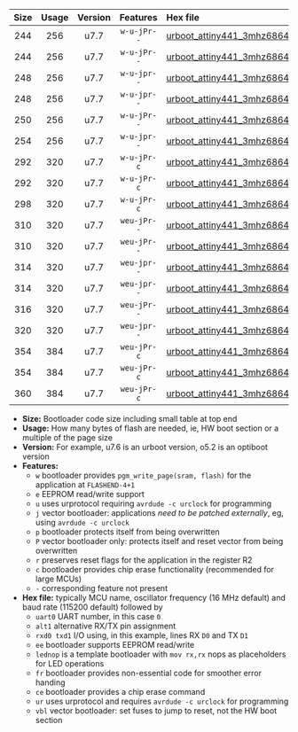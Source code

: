 |Size|Usage|Version|Features|Hex file|
|:-:|:-:|:-:|:-:|:--|
|244|256|u7.7|`w-u-jPr--`|[urboot_attiny441_3mhz6864_460800bps_uart0_rxa2_txa1_lednop_ur_vbl.hex](https://raw.githubusercontent.com/stefanrueger/urboot.hex/main/mcus/attiny441/fcpu_3mhz6864/460800_bps/urboot_attiny441_3mhz6864_460800bps_uart0_rxa2_txa1_lednop_ur_vbl.hex)|
|244|256|u7.7|`w-u-jPr--`|[urboot_attiny441_3mhz6864_460800bps_uart1_rxa4_txa5_lednop_ur_vbl.hex](https://raw.githubusercontent.com/stefanrueger/urboot.hex/main/mcus/attiny441/fcpu_3mhz6864/460800_bps/urboot_attiny441_3mhz6864_460800bps_uart1_rxa4_txa5_lednop_ur_vbl.hex)|
|248|256|u7.7|`w-u-jpr--`|[urboot_attiny441_3mhz6864_460800bps_uart0_rxa2_txa1_lednop_fr_ur_vbl.hex](https://raw.githubusercontent.com/stefanrueger/urboot.hex/main/mcus/attiny441/fcpu_3mhz6864/460800_bps/urboot_attiny441_3mhz6864_460800bps_uart0_rxa2_txa1_lednop_fr_ur_vbl.hex)|
|248|256|u7.7|`w-u-jpr--`|[urboot_attiny441_3mhz6864_460800bps_uart1_rxa4_txa5_lednop_fr_ur_vbl.hex](https://raw.githubusercontent.com/stefanrueger/urboot.hex/main/mcus/attiny441/fcpu_3mhz6864/460800_bps/urboot_attiny441_3mhz6864_460800bps_uart1_rxa4_txa5_lednop_fr_ur_vbl.hex)|
|250|256|u7.7|`w-u-jPr--`|[urboot_attiny441_3mhz6864_460800bps_uart0_alt1_rxb2_txa7_lednop_ur_vbl.hex](https://raw.githubusercontent.com/stefanrueger/urboot.hex/main/mcus/attiny441/fcpu_3mhz6864/460800_bps/urboot_attiny441_3mhz6864_460800bps_uart0_alt1_rxb2_txa7_lednop_ur_vbl.hex)|
|254|256|u7.7|`w-u-jpr--`|[urboot_attiny441_3mhz6864_460800bps_uart0_alt1_rxb2_txa7_lednop_fr_ur_vbl.hex](https://raw.githubusercontent.com/stefanrueger/urboot.hex/main/mcus/attiny441/fcpu_3mhz6864/460800_bps/urboot_attiny441_3mhz6864_460800bps_uart0_alt1_rxb2_txa7_lednop_fr_ur_vbl.hex)|
|292|320|u7.7|`w-u-jPr-c`|[urboot_attiny441_3mhz6864_460800bps_uart0_rxa2_txa1_lednop_fr_ce_ur_vbl.hex](https://raw.githubusercontent.com/stefanrueger/urboot.hex/main/mcus/attiny441/fcpu_3mhz6864/460800_bps/urboot_attiny441_3mhz6864_460800bps_uart0_rxa2_txa1_lednop_fr_ce_ur_vbl.hex)|
|292|320|u7.7|`w-u-jPr-c`|[urboot_attiny441_3mhz6864_460800bps_uart1_rxa4_txa5_lednop_fr_ce_ur_vbl.hex](https://raw.githubusercontent.com/stefanrueger/urboot.hex/main/mcus/attiny441/fcpu_3mhz6864/460800_bps/urboot_attiny441_3mhz6864_460800bps_uart1_rxa4_txa5_lednop_fr_ce_ur_vbl.hex)|
|298|320|u7.7|`w-u-jPr-c`|[urboot_attiny441_3mhz6864_460800bps_uart0_alt1_rxb2_txa7_lednop_fr_ce_ur_vbl.hex](https://raw.githubusercontent.com/stefanrueger/urboot.hex/main/mcus/attiny441/fcpu_3mhz6864/460800_bps/urboot_attiny441_3mhz6864_460800bps_uart0_alt1_rxb2_txa7_lednop_fr_ce_ur_vbl.hex)|
|310|320|u7.7|`weu-jPr--`|[urboot_attiny441_3mhz6864_460800bps_uart0_rxa2_txa1_ee_lednop_ur_vbl.hex](https://raw.githubusercontent.com/stefanrueger/urboot.hex/main/mcus/attiny441/fcpu_3mhz6864/460800_bps/urboot_attiny441_3mhz6864_460800bps_uart0_rxa2_txa1_ee_lednop_ur_vbl.hex)|
|310|320|u7.7|`weu-jPr--`|[urboot_attiny441_3mhz6864_460800bps_uart1_rxa4_txa5_ee_lednop_ur_vbl.hex](https://raw.githubusercontent.com/stefanrueger/urboot.hex/main/mcus/attiny441/fcpu_3mhz6864/460800_bps/urboot_attiny441_3mhz6864_460800bps_uart1_rxa4_txa5_ee_lednop_ur_vbl.hex)|
|314|320|u7.7|`weu-jpr--`|[urboot_attiny441_3mhz6864_460800bps_uart0_rxa2_txa1_ee_lednop_fr_ur_vbl.hex](https://raw.githubusercontent.com/stefanrueger/urboot.hex/main/mcus/attiny441/fcpu_3mhz6864/460800_bps/urboot_attiny441_3mhz6864_460800bps_uart0_rxa2_txa1_ee_lednop_fr_ur_vbl.hex)|
|314|320|u7.7|`weu-jpr--`|[urboot_attiny441_3mhz6864_460800bps_uart1_rxa4_txa5_ee_lednop_fr_ur_vbl.hex](https://raw.githubusercontent.com/stefanrueger/urboot.hex/main/mcus/attiny441/fcpu_3mhz6864/460800_bps/urboot_attiny441_3mhz6864_460800bps_uart1_rxa4_txa5_ee_lednop_fr_ur_vbl.hex)|
|316|320|u7.7|`weu-jPr--`|[urboot_attiny441_3mhz6864_460800bps_uart0_alt1_rxb2_txa7_ee_lednop_ur_vbl.hex](https://raw.githubusercontent.com/stefanrueger/urboot.hex/main/mcus/attiny441/fcpu_3mhz6864/460800_bps/urboot_attiny441_3mhz6864_460800bps_uart0_alt1_rxb2_txa7_ee_lednop_ur_vbl.hex)|
|320|320|u7.7|`weu-jpr--`|[urboot_attiny441_3mhz6864_460800bps_uart0_alt1_rxb2_txa7_ee_lednop_fr_ur_vbl.hex](https://raw.githubusercontent.com/stefanrueger/urboot.hex/main/mcus/attiny441/fcpu_3mhz6864/460800_bps/urboot_attiny441_3mhz6864_460800bps_uart0_alt1_rxb2_txa7_ee_lednop_fr_ur_vbl.hex)|
|354|384|u7.7|`weu-jPr-c`|[urboot_attiny441_3mhz6864_460800bps_uart0_rxa2_txa1_ee_lednop_fr_ce_ur_vbl.hex](https://raw.githubusercontent.com/stefanrueger/urboot.hex/main/mcus/attiny441/fcpu_3mhz6864/460800_bps/urboot_attiny441_3mhz6864_460800bps_uart0_rxa2_txa1_ee_lednop_fr_ce_ur_vbl.hex)|
|354|384|u7.7|`weu-jPr-c`|[urboot_attiny441_3mhz6864_460800bps_uart1_rxa4_txa5_ee_lednop_fr_ce_ur_vbl.hex](https://raw.githubusercontent.com/stefanrueger/urboot.hex/main/mcus/attiny441/fcpu_3mhz6864/460800_bps/urboot_attiny441_3mhz6864_460800bps_uart1_rxa4_txa5_ee_lednop_fr_ce_ur_vbl.hex)|
|360|384|u7.7|`weu-jPr-c`|[urboot_attiny441_3mhz6864_460800bps_uart0_alt1_rxb2_txa7_ee_lednop_fr_ce_ur_vbl.hex](https://raw.githubusercontent.com/stefanrueger/urboot.hex/main/mcus/attiny441/fcpu_3mhz6864/460800_bps/urboot_attiny441_3mhz6864_460800bps_uart0_alt1_rxb2_txa7_ee_lednop_fr_ce_ur_vbl.hex)|

- **Size:** Bootloader code size including small table at top end
- **Usage:** How many bytes of flash are needed, ie, HW boot section or a multiple of the page size
- **Version:** For example, u7.6 is an urboot version, o5.2 is an optiboot version
- **Features:**
  + `w` bootloader provides `pgm_write_page(sram, flash)` for the application at `FLASHEND-4+1`
  + `e` EEPROM read/write support
  + `u` uses urprotocol requiring `avrdude -c urclock` for programming
  + `j` vector bootloader: applications *need to be patched externally*, eg, using `avrdude -c urclock`
  + `p` bootloader protects itself from being overwritten
  + `P` vector bootloader only: protects itself and reset vector from being overwritten
  + `r` preserves reset flags for the application in the register R2
  + `c` bootloader provides chip erase functionality (recommended for large MCUs)
  + `-` corresponding feature not present
- **Hex file:** typically MCU name, oscillator frequency (16 MHz default) and baud rate (115200 default) followed by
  + `uart0` UART number, in this case `0`
  + `alt1` alternative RX/TX pin assignment
  + `rxd0 txd1` I/O using, in this example, lines RX `D0` and TX `D1`
  + `ee` bootloader supports EEPROM read/write
  + `lednop` is a template bootloader with `mov rx,rx` nops as placeholders for LED operations
  + `fr` bootloader provides non-essential code for smoother error handing
  + `ce` bootloader provides a chip erase command
  + `ur` uses urprotocol and requires `avrdude -c urclock` for programming
  + `vbl` vector bootloader: set fuses to jump to reset, not the HW boot section
